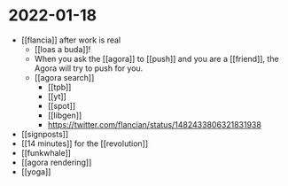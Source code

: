 # 2022-01-18

- [[flancia]] after work is real
  - [[loas a buda]]!
  - When you ask the [[agora]] to [[push]] and you are a [[friend]], the Agora will try to push for you.
  - [[agora search]]
    - [[tpb]]
    - [[yt]]
    - [[spot]]
    - [[libgen]]
    - https://twitter.com/flancian/status/1482433806321831938
- [[signposts]]
- [[14 minutes]] for the [[revolution]]
- [[funkwhale]]
- [[agora rendering]]
- [[yoga]]